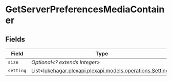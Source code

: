 # GetServerPreferencesMediaContainer


## Fields

| Field                                                                                           | Type                                                                                            | Required                                                                                        | Description                                                                                     | Example                                                                                         |
| ----------------------------------------------------------------------------------------------- | ----------------------------------------------------------------------------------------------- | ----------------------------------------------------------------------------------------------- | ----------------------------------------------------------------------------------------------- | ----------------------------------------------------------------------------------------------- |
| `size`                                                                                          | *Optional<? extends Integer>*                                                                   | :heavy_minus_sign:                                                                              | N/A                                                                                             | 161                                                                                             |
| `setting`                                                                                       | List<[lukehagar.plexapi.plexapi.models.operations.Setting](../../models/operations/Setting.md)> | :heavy_minus_sign:                                                                              | N/A                                                                                             |                                                                                                 |